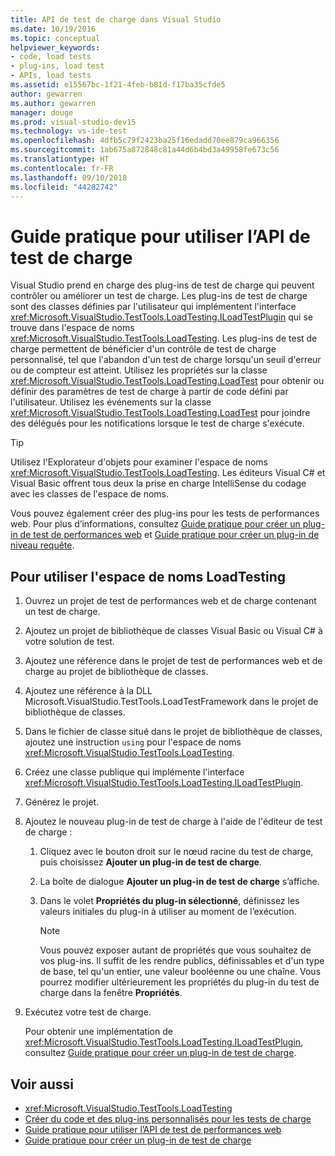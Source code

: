 ```yaml
---
title: API de test de charge dans Visual Studio
ms.date: 10/19/2016
ms.topic: conceptual
helpviewer_keywords:
- code, load tests
- plug-ins, load test
- APIs, load tests
ms.assetid: e15567bc-1f21-4feb-b81d-f17ba35cfde5
author: gewarren
ms.author: gewarren
manager: douge
ms.prod: visual-studio-dev15
ms.technology: vs-ide-test
ms.openlocfilehash: 4dfb5c79f2423ba25f16edadd70ee879ca966356
ms.sourcegitcommit: 1ab675a872848c81a44d6b4bd3a49958fe673c56
ms.translationtype: HT
ms.contentlocale: fr-FR
ms.lasthandoff: 09/10/2018
ms.locfileid: "44282742"
---
```

# <a name="how-to-use-the-load-test-api"></a>Guide pratique pour utiliser l’API de test de charge

Visual Studio prend en charge des plug-ins de test de charge qui peuvent contrôler ou améliorer un test de charge. Les plug-ins de test de charge sont des classes définies par l'utilisateur qui implémentent l'interface <xref:Microsoft.VisualStudio.TestTools.LoadTesting.ILoadTestPlugin> qui se trouve dans l'espace de noms <xref:Microsoft.VisualStudio.TestTools.LoadTesting>. Les plug-ins de test de charge permettent de bénéficier d'un contrôle de test de charge personnalisé, tel que l'abandon d'un test de charge lorsqu'un seuil d'erreur ou de compteur est atteint. Utilisez les propriétés sur la classe <xref:Microsoft.VisualStudio.TestTools.LoadTesting.LoadTest> pour obtenir ou définir des paramètres de test de charge à partir de code défini par l'utilisateur. Utilisez les événements sur la classe <xref:Microsoft.VisualStudio.TestTools.LoadTesting.LoadTest> pour joindre des délégués pour les notifications lorsque le test de charge s'exécute.

> [!TIP]
> Utilisez l'Explorateur d'objets pour examiner l'espace de noms <xref:Microsoft.VisualStudio.TestTools.LoadTesting>. Les éditeurs Visual C# et Visual Basic offrent tous deux la prise en charge IntelliSense du codage avec les classes de l'espace de noms.

Vous pouvez également créer des plug-ins pour les tests de performances web. Pour plus d’informations, consultez [Guide pratique pour créer un plug-in de test de performances web](../test/how-to-create-a-web-performance-test-plug-in.md) et [Guide pratique pour créer un plug-in de niveau requête](../test/how-to-create-a-request-level-plug-in.md).

## <a name="to-use-the-loadtesting-namespace"></a>Pour utiliser l'espace de noms LoadTesting

1.  Ouvrez un projet de test de performances web et de charge contenant un test de charge.

2.  Ajoutez un projet de bibliothèque de classes Visual Basic ou Visual C# à votre solution de test.

3.  Ajoutez une référence dans le projet de test de performances web et de charge au projet de bibliothèque de classes.

4.  Ajoutez une référence à la DLL Microsoft.VisualStudio.TestTools.LoadTestFramework dans le projet de bibliothèque de classes.

5.  Dans le fichier de classe situé dans le projet de bibliothèque de classes, ajoutez une instruction `using` pour l'espace de noms <xref:Microsoft.VisualStudio.TestTools.LoadTesting>.

6.  Créez une classe publique qui implémente l'interface <xref:Microsoft.VisualStudio.TestTools.LoadTesting.ILoadTestPlugin>.

7.  Générez le projet.

8.  Ajoutez le nouveau plug-in de test de charge à l'aide de l'éditeur de test de charge :

    1.  Cliquez avec le bouton droit sur le nœud racine du test de charge, puis choisissez **Ajouter un plug-in de test de charge**.

    2.  La boîte de dialogue **Ajouter un plug-in de test de charge** s’affiche.

    3.  Dans le volet **Propriétés du plug-in sélectionné**, définissez les valeurs initiales du plug-in à utiliser au moment de l’exécution.

        > [!NOTE]
        > Vous pouvez exposer autant de propriétés que vous souhaitez de vos plug-ins. Il suffit de les rendre publics, définissables et d'un type de base, tel qu'un entier, une valeur booléenne ou une chaîne. Vous pourrez modifier ultérieurement les propriétés du plug-in du test de charge dans la fenêtre **Propriétés**.

9. Exécutez votre test de charge.

     Pour obtenir une implémentation de <xref:Microsoft.VisualStudio.TestTools.LoadTesting.ILoadTestPlugin>, consultez [Guide pratique pour créer un plug-in de test de charge](../test/how-to-create-a-load-test-plug-in.md).

## <a name="see-also"></a>Voir aussi

- <xref:Microsoft.VisualStudio.TestTools.LoadTesting>
- [Créer du code et des plug-ins personnalisés pour les tests de charge](../test/create-custom-code-and-plug-ins-for-load-tests.md)
- [Guide pratique pour utiliser l’API de test de performances web](../test/how-to-use-the-web-performance-test-api.md)
- [Guide pratique pour créer un plug-in de test de charge](../test/how-to-create-a-load-test-plug-in.md)